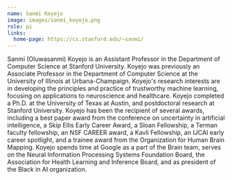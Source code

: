 ```yaml
---
name: Sanmi Koyejo
image: images/sanmi_koyejo.png
role: pi
links:
  home-page: https://cs.stanford.edu/~sanmi/
---
```


Sanmi (Oluwasanmi) Koyejo is an Assistant Professor in the Department of Computer Science at Stanford University. Koyejo was previously an Associate Professor in the Department of Computer Science at the University of Illinois at Urbana-Champaign. Koyejo's research interests are in developing the principles and practice of trustworthy machine learning, focusing on applications to neuroscience and healthcare. Koyejo completed a Ph.D. at the University of Texas at Austin, and postdoctoral research at Stanford University. Koyejo has been the recipient of several awards, including a best paper award from the conference on uncertainty in artificial intelligence, a Skip Ellis Early Career Award, a Sloan Fellowship, a Terman faculty fellowship, an NSF CAREER award, a Kavli Fellowship, an IJCAI early career spotlight, and a trainee award from the Organization for Human Brain Mapping. Koyejo spends time at Google as a part of the Brain team, serves on the Neural Information Processing Systems Foundation Board, the Association for Health Learning and Inference Board, and as president of the Black in AI organization.

